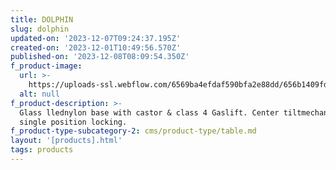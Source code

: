 ```yaml
---
title: DOLPHIN
slug: dolphin
updated-on: '2023-12-07T09:24:37.195Z'
created-on: '2023-12-01T10:49:56.570Z'
published-on: '2023-12-08T08:09:54.350Z'
f_product-image:
  url: >-
    https://uploads-ssl.webflow.com/6569ba4efdaf590bfa2e88dd/656b1409fd5213ff8547aac7_p3.PNG
  alt: null
f_product-description: >-
  Glass llednylon base with castor & class 4 Gaslift. Center tiltmechanism with
  single position locking.
f_product-type-subcategory-2: cms/product-type/table.md
layout: '[products].html'
tags: products
---
```



